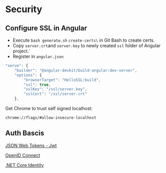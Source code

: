 # Security

## Configure SSL in Angular

- Execute `bash generate.sh` `create-certs\` in Git Bash to create certs.
- Copy `server.crt`and `server.key` to newly created `ssl` folder of Angular project.`
- Register in `angular.json`

```typescript
"serve": {
    "builder": "@angular-devkit/build-angular:dev-server",
    "options": {
        "browserTarget": "HelloSSL:build",
        "ssl": true,
        "sslKey": "/ssl/server.key",
        "sslCert": "/ssl/server.crt"
    },
```

Get Chrome to trust self signed localhost:

```
chrome://flags/#allow-insecure-localhost
```

## Auth Bascis

[JSON Web Tokens - Jwt](https://jwt.io/)

[OpenID Connect](https://connect2id.com/learn/openid-connect)

[.NET Core Identity](https://docs.microsoft.com/en-us/aspnet/core/security/authentication/identity?view=aspnetcore-2.0&tabs=visual-studio%2Caspnetcore2x)
